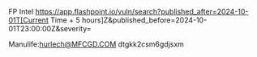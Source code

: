 FP Intel
https://app.flashpoint.io/vuln/search?published_after=2024-10-01T[Current Time + 5 hours]Z&published_before=2024-10-01T23:00:00Z&severity=

Manulife:hurlech@MFCGD.COM
dtgkk2csm6gdjsxm 
